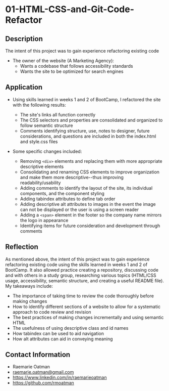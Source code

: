 # 01-HTML-CSS-and-Git-Code-Refactor

## Description
The intent of this project was to gain experience refactoring existing code

- The owner of the website (A Marketing Agency):
    - Wants a codebase that follows accessibility standards
    - Wants the site to be optimized for search engines

## Application
- Using skills learned in weeks 1 and 2 of BootCamp, I refactored the site with the following results:
    - The site's links all function correctly
    - The CSS selectors and properties are consolidated and organized to follow semantic structure
    - Comments identifying structure, use, notes to designer, future considerations, and questions are included in both the index.html and style.css files

- Some specific changes included:
    - Removing `<div>` elements and replacing them with more appropriate descriptive elements
    - Consolidating and renaming CSS elements to improve organization and make them more descriptive--thus improving readability/usability
    - Adding comments to identify the layout of the site, its individual components, and the component styling
    - Adding tabindex attributes to define tab order
    - Adding descriptive alt attributes to images in the event the image can not be displayed or the user is using a screen reader
    - Adding a `<span>` element in the footer so the company name mirrors the logo in appearance
    - Identifying items for future consideration and development through comments

## Reflection
As mentioned above, the intent of this project was to gain experience refactoring existing code using the skills learned in weeks 1 and 2 of BootCamp.  It also allowed practice creating a repository, discussing code and with others in a study group, researching various topics (HTML/CSS usage, accessibility, semantic structure, and creating a useful README file).  My takeaways include:
-   The importance of taking time to review the code thoroughly before making changes
-   How to identify different sections of a website to allow for a systematic approach to code review and revision
-   The best practices of making changes incrementally and using semantic HTML
-   The usefulness of using descriptive class and id names
-   How tabindex can be used to aid navigation
-   How alt attributes can aid in conveying meaning

## Contact Information
- Raemarie Oatman
- raemarie.oatman@gmail.com
- https://www.linkedin.com/in/raemarieoatman
- https://github.com/rmoatman

